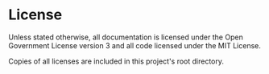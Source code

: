 # License

Unless stated otherwise, all documentation is licensed under the Open Government License version 3 and all code licensed under the MIT License.

Copies of all licenses are included in this project's root directory.
